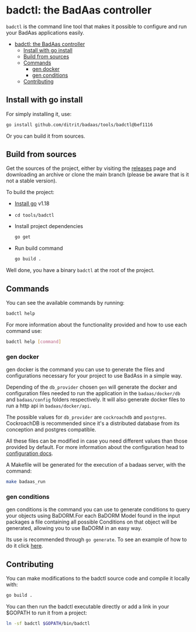 # badctl: the BadAas controller

`badctl` is the command line tool that makes it possible to configure and run your BadAas applications easily.

- [badctl: the BadAas controller](#badctl-the-badaas-controller)
  - [Install with go install](#install-with-go-install)
  - [Build from sources](#build-from-sources)
  - [Commands](#commands)
    - [gen docker](#gen-docker)
    - [gen conditions](#gen-conditions)
  - [Contributing](#contributing)

## Install with go install

For simply installing it, use:

<!-- TODO remove commit when badctl has a first tagged version -->
```bash
go install github.com/ditrit/badaas/tools/badctl@bef1116
```

Or you can build it from sources.

## Build from sources

Get the sources of the project, either by visiting the [releases](https://github.com/ditrit/badaas/releases) page and downloading an archive or clone the main branch (please be aware that is it not a stable version).

To build the project:

- [Install go](https://go.dev/dl/#go1.18.4) v1.18
- `cd tools/badctl`
- Install project dependencies

    ```bash
    go get
    ```

- Run build command

    ```bash
    go build .
    ```

Well done, you have a binary `badctl` at the root of the project.

## Commands

You can see the available commands by running:

```bash
badctl help
```

For more information about the functionality provided and how to use each command use:

```bash
badctl help [command]
```

### gen docker

gen docker is the command you can use to generate the files and configurations necessary for your project to use BadAss in a simple way.

Depending of the `db_provider` chosen `gen` will generate the docker and configuration files needed to run the application in the `badaas/docker/db` and `badaas/config` folders respectively. It will also generate docker files to run a http api in `badaas/docker/api`.

The possible values for `db_provider` are `cockroachdb` and `postgres`. CockroachDB is recommended since it's a distributed database from its conception and postgres compatible.

All these files can be modified in case you need different values than those provided by default. For more information about the configuration head to [configuration docs](../../configuration.md).

A Makefile will be generated for the execution of a badaas server, with the command:

```bash
make badaas_run
```

### gen conditions

gen conditions is the command you can use to generate conditions to query your objects using BaDORM.For each BaDORM Model found in the input packages a file containing all possible Conditions on that object will be generated, allowing you to use BaDORM in an easy way.

Its use is recommended through `go generate`. To see an example of how to do it click [here](https://github.com/ditrit/badorm-example/blob/feature/gorm_compilable_queries/standalone/conditions/badorm.go).

## Contributing

You can make modifications to the badctl source code and compile it locally with:

```bash
go build .
```

You can then run the badctl executable directly or add a link in your $GOPATH to run it from a project:

```bash
ln -sf badctl $GOPATH/bin/badctl
```

